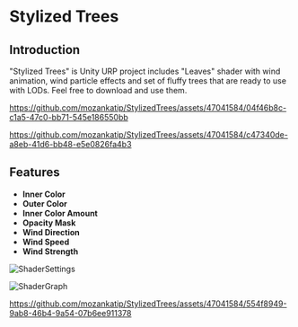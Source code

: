 # Stylized Trees
## Introduction
"Stylized Trees" is Unity URP project includes "Leaves" shader with wind animation, wind particle effects and set of fluffy trees that are ready to use with LODs. Feel free to download and use them.

https://github.com/mozankatip/StylizedTrees/assets/47041584/04f46b8c-c1a5-47c0-bb71-545e186550bb

https://github.com/mozankatip/StylizedTrees/assets/47041584/c47340de-a8eb-41d6-bb48-e5e0826fa4b3


## Features

* **Inner Color**
* **Outer Color**
* **Inner Color Amount**
* **Opacity Mask**
* **Wind Direction**
* **Wind Speed**
* **Wind Strength**

![ShaderSettings](https://github.com/mozankatip/StylizedTrees/assets/47041584/5204f471-b0f6-41de-9030-0fff1e3d68ce)

![ShaderGraph](https://github.com/mozankatip/StylizedTrees/assets/47041584/ceab9d8e-79fd-4e5c-a3e6-e3725a9cb373)

https://github.com/mozankatip/StylizedTrees/assets/47041584/554f8949-9ab8-46b4-9a54-07b6ee911378








